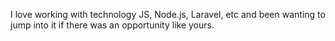 I love working with technology JS, Node.js, Laravel, etc and been wanting to jump into it if there was an opportunity like yours.
